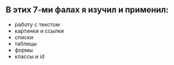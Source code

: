 ## В этих 7-ми фалах я изучил и применил:
- работу с текстом
- картинки и ссылки
- списки
- таблицы
- формы
- классы и id
